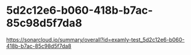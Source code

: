 # 5d2c12e6-b060-418b-b7ac-85c98d5f7da8
https://sonarcloud.io/summary/overall?id=examly-test_5d2c12e6-b060-418b-b7ac-85c98d5f7da8
